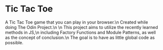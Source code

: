 # Tic Tac Toe
A Tic Tac Toe game that you can play in your browser.\n
Created while doing The Odin Project.\n
\n
This project aims to utilize the recently learned methods in JS,\n including Factory Functions and Module Patterns, as well as the concept of conclusion.\n
The goal is to have as little global code as possible.


